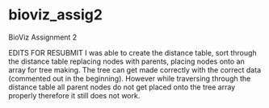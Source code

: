 # bioviz_assig2
BioViz Assignment 2

EDITS FOR RESUBMIT
I was able to create the distance table, sort through the distance table replacing nodes with parents, placing nodes onto an array for tree making.
The tree can get made correctly with the correct data (commented out in the beginning).
However while traversing through the distance table all parent nodes do not get placed onto the tree array properly therefore it still does not work.